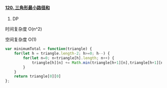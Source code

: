 #### [120. 三角形最小路径和](https://leetcode-cn.com/problems/triangle/)

1. DP

时间复杂度 O(n^2)

空间复杂度 O(1)

```js
var minimumTotal = function(triangle) {
    for(let h = triangle.length-2; h>=0; h--) {
        for(let n=0; n<triangle[h].length; n++) {
            triangle[h][n] += Math.min(triangle[h+1][n],triangle[h+1][n+1])
        }
    }
    return triangle[0][0]
};
```

